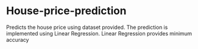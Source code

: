 # House-price-prediction

Predicts the house price using dataset provided. The prediction is implemented using Linear Regression. Linear Regression provides minimum accuracy 
